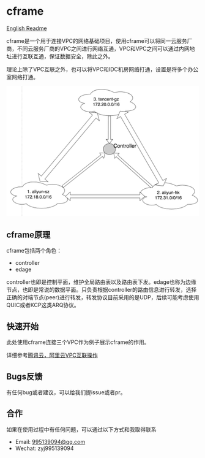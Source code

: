 # cframe
[English Readme](EN_README.md)

cframe是一个用于连接VPC的网络基础项目，使用cframe可以将同一云服务厂商，不同云服务厂商的VPC之间进行网络互通，VPC和VPC之间可以通过内网地址进行互联互通，保证数据安全，除此之外。

理论上除了VPC互联之外，也可以将VPC和IDC机房网络打通，设置是将多个办公室网络打通。

![doc/images/cframe1.0.0](doc/images/cframe1.1.0.jpg)

## cframe原理
cframe包括两个角色：

- controller
- edage

controller也即是控制平面，维护全局路由表以及路由表下发。edage也称为边缘节点，也即是常说的数据平面。只负责根据controller的路由信息进行转发，选择正确的对端节点(peer)进行转发，转发协议目前采用的是UDP，后续可能考虑使用QUIC或者KCP这类ARQ协议。

## 快速开始
此处使用cframe连接三个VPC作为例子展示cframe的作用。

详细参考[腾讯云，阿里云VPC互联操作](doc/cn_vpc.md)

## Bugs反馈
有任何bug或者建议，可以给我们提issue或者pr。

## 合作
如果在使用过程中有任何问题，可以通过以下方式和我取得联系

- Email: 995139094@qq.com
- Wechat: zyj995139094
